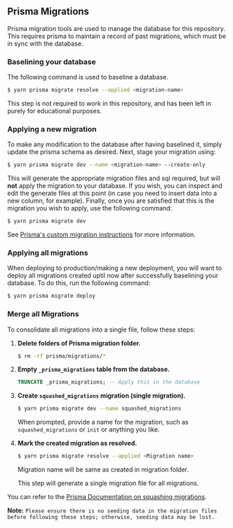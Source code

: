 ## Prisma Migrations

Prisma migration tools are used to manage the database for this repository. This requires prisma to maintain a record of past migrations, which must be in sync with the database.

### Baselining your database

The following command is used to baseline a database.

```bash
$ yarn prisma migrate resolve --applied <migration-name>
```

This step is not required to work in this repository, and has been left in purely for educational purposes.

### Applying a new migration

To make any modification to the database after having baselined it, simply update the prisma schema as desired. Next, stage your migration using:

```bash
$ yarn prisma migrate dev --name <migration-name> --create-only
```

This will generate the appropriate migration files and sql required, but will **not** apply the migration to your database. If you wish, you can inspect and edit the generate files at this point (in case you need to insert data into a new column, for example). Finally, once you are satisfied that this is the migration you wish to apply, use the following command:

```bash
$ yarn prisma migrate dev
```

See [Prisma's custom migration instructions](https://www.prisma.io/docs/guides/database/developing-with-prisma-migrate/customizing-migrations) for more information.

### Applying all migrations

When deploying to production/making a new deployment, you will want
to deploy all migrations created uptil now after successfully
baselining your database. To do this, run the following command:

```bash
$ yarn prisma migrate deploy
```

### Merge all Migrations

To consolidate all migrations into a single file, follow these steps:

1. **Delete folders of Prisma migration folder.**
    ```bash
    $ rm -rf prisma/migrations/*
    ```

2. **Empty `_prisma_migrations` table from the database.**

   ```sql
   TRUNCATE _prisma_migrations; -- Apply this in the database
   ```

3. **Create `squashed_migrations` migration (single migration).**

   ```bash
   $ yarn prisma migrate dev --name squashed_migrations
   ```

   When prompted, provide a name for the migration, such as `squashed_migrations` or `init` or anything you like.

4. **Mark the created migration as resolved.**
   ```bash
   $ yarn prisma migrate resolve --applied <Migration name>
   ```
   Migration name will be same as created in migration folder.

   This step will generate a single migration file for all migrations.

You can refer to the [Prisma Documentation on squashing migrations](https://www.prisma.io/docs/orm/prisma-migrate/workflows/squashing-migrations#how-to-squash-migrations).

**Note:**
`Please ensure there is no seeding data in the migration files before following these steps; otherwise, seeding data may be lost.`
